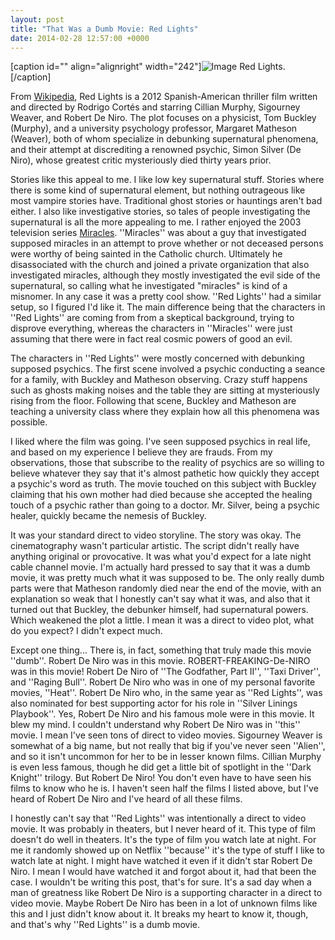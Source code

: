 ```yaml
---
layout: post
title: "That Was a Dumb Movie: Red Lights"
date: 2014-02-28 12:57:00 +0000
---
```

[caption id="" align="alignright" width="242"]![Image](/https://www.jackeverett.com/rc_files/r/e/redlightsposter.JPG) Red Lights.[/caption]

From <a href="http://en.wikipedia.org/wiki/Red_Lights_%282012_film%29">Wikipedia</a>, Red Lights is a 2012 Spanish-American thriller film written and directed by Rodrigo Cortés and starring Cillian Murphy, Sigourney Weaver, and Robert De Niro. The plot focuses on a physicist, Tom Buckley (Murphy), and a university psychology professor, Margaret Matheson (Weaver), both of whom specialize in debunking supernatural phenomena, and their attempt at discrediting a renowned psychic, Simon Silver (De Niro), whose greatest critic mysteriously died thirty years prior.

Stories like this appeal to me. I like low key supernatural stuff. Stories where there is some kind of supernatural element, but nothing outrageous like most vampire stories have. Traditional ghost stories or hauntings aren't bad either. I also like investigative stories, so tales of people investigating the supernatural is all the more appealing to me. I rather enjoyed the 2003 television series <a href="http://www.imdb.com/title/tt0320075/">Miracles</a>. ''Miracles'' was about a guy that investigated supposed miracles in an attempt to prove whether or not deceased persons were worthy of being sainted in the Catholic church. Ultimately he disassociated with the church and joined a private organization that also investigated miracles, although they mostly investigated the evil side of the supernatural, so calling what he investigated "miracles" is kind of a misnomer. In any case it was a pretty cool show. ''Red Lights'' had a similar setup, so I figured I'd like it. The main difference being that the characters in ''Red Lights'' are coming from from a skeptical background, trying to disprove everything, whereas the characters in ''Miracles'' were just assuming that there were in fact real cosmic powers of good an evil.

The characters in ''Red Lights'' were mostly concerned with debunking supposed psychics. The first scene involved a psychic conducting a seance for a family, with Buckley and Matheson observing. Crazy stuff happens such as ghosts making noises and the table they are sitting at mysteriously rising from the floor. Following that scene, Buckley and Matheson are teaching a university class where they explain how all this phenomena was possible.

I liked where the film was going. I've seen supposed psychics in real life, and based on my experience I believe they are frauds. From my observations, those that subscribe to the reality of psychics are so willing to believe whatever they say that it's almost pathetic how quickly they accept a psychic's word as truth. The movie touched on this subject with Buckley claiming that his own mother had died because she accepted the healing touch of a psychic rather than going to a doctor. Mr. Silver, being a psychic healer, quickly became the nemesis of Buckley.

It was your standard direct to video storyline. The story was okay. The cinematography wasn't particular artistic. The script didn't really have anything original or provocative. It was what you'd expect for a late night cable channel movie. I'm actually hard pressed to say that it was a dumb movie, it was pretty much what it was supposed to be. The only really dumb parts were that Matheson randomly died near the end of the movie, with an explanation so weak that I honestly can't say what it was, and also that it turned out that Buckley, the debunker himself, had supernatural powers. Which weakened the plot a little. I mean it was a direct to video plot, what do you expect? I didn't expect much.

Except one thing... There is, in fact, something that truly made this movie ''dumb''. Robert De Niro was in this movie. ROBERT-FREAKING-De-NIRO was in this movie! Robert De Niro of ''The Godfather, Part II'', ''Taxi Driver'', and ''Raging Bull''. Robert De Niro who was in one of my personal favorite movies, ''Heat''. Robert De Niro who, in the same year as ''Red Lights'', was also nominated for best supporting actor for his role in ''Silver Linings Playbook''. Yes, Robert De Niro and his famous mole were in this movie. It blew my mind. I couldn't understand why Robert De Niro was in ''this'' movie. I mean I've seen tons of direct to video movies. Sigourney Weaver is somewhat of a big name, but not really that big if you've never seen ''Alien'', and so it isn't uncommon for her to be in lesser known films. Cillian Murphy is even less famous, though he did get a little bit of spotlight in the ''Dark Knight'' trilogy. But Robert De Niro! You don't even have to have seen his films to know who he is. I haven't seen half the films I listed above, but I've heard of Robert De Niro and I've heard of all these films.

I honestly can't say that ''Red Lights'' was intentionally a direct to video movie. It was probably in theaters, but I never heard of it. This type of film doesn't do well in theaters. It's the type of film you watch late at night. For me it randomly showed up on Netflix ''because'' it's the type of stuff I like to watch late at night. I might have watched it even if it didn't star Robert De Niro. I mean I would have watched it and forgot about it, had that been the case. I wouldn't be writing this post, that's for sure. It's a sad day when a man of greatness like Robert De Niro is a supporting character in a direct to video movie. Maybe Robert De Niro has been in a lot of unknown films like this and I just didn't know about it. It breaks my heart to know it, though, and that's why ''Red Lights'' is a dumb movie.
